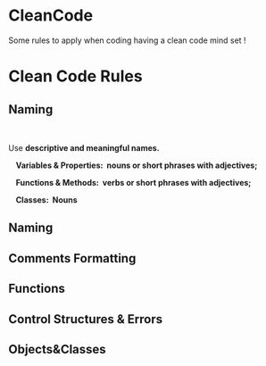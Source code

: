 # CleanCode
Some rules to apply when coding having a clean code mind set !


<h1>Clean Code Rules</h1>
<h2><bold>Naming</bold></h2>
&nbsp;&nbsp;<p>Use <b>descriptive and meaningful names.</p></h3>
<p>&nbsp;&nbsp;&nbsp;&nbsp;<b>Variables & Properties:</b>&nbsp;&nbsp;nouns or short phrases with adjectives;</p>
<p>&nbsp;&nbsp;&nbsp;&nbsp;<b>Functions & Methods:</b>&nbsp;&nbsp;verbs or short phrases with adjectives;</p>
<p>&nbsp;&nbsp;&nbsp;&nbsp;<b>Classes:</b>&nbsp;&nbsp;Nouns</p>
<h2>Naming</2>
<h2>Comments Formatting</2>
<h2>Functions</2>
<h2>Control Structures & Errors</2>
<h2>Objects&Classes</2>
